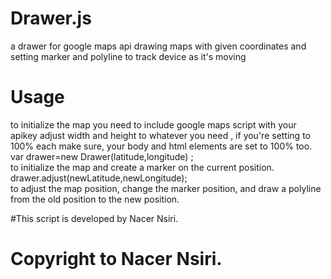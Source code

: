 # Drawer.js
a drawer for google maps api drawing maps with given coordinates and setting marker and polyline to track device as it's moving

# Usage  
to initialize the map you need to include google maps script with your apikey adjust width and height to whatever you need , if you're setting to 100% each make sure, your body and html elements are set to 100% too.  
var drawer=new Drawer(latitude,longitude) ;  
to initialize the map and create a marker on the current position. 
drawer.adjust(newLatitude,newLongitude);  
to adjust the map position, change the marker position, and draw a polyline from the old position to the new position.  


 #This script is developed by Nacer Nsiri.  
 # Copyright to Nacer Nsiri.
